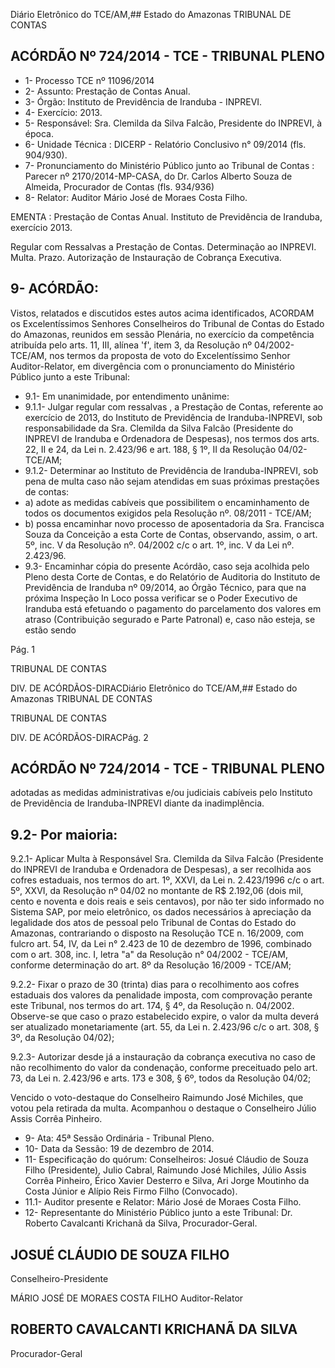 Diário Eletrônico do TCE/AM,## Estado do Amazonas TRIBUNAL DE CONTAS

## ACÓRDÃO Nº 724/2014 - TCE - TRIBUNAL PLENO

- 1- Processo TCE nº 11096/2014
- 2- Assunto: Prestação de Contas Anual.
- 3- Órgão: Instituto de Previdência de Iranduba - INPREVI.
- 4- Exercício: 2013.
- 5- Responsável: Sra. Clemilda da Silva Falcão, Presidente do INPREVI, à época.
- 6- Unidade Técnica : DICERP - Relatório Conclusivo n° 09/2014 (fls. 904/930).
- 7-  Pronunciamento  do  Ministério  Público  junto  ao  Tribunal  de  Contas :  Parecer  nº 2170/2014-MP-CASA, do Dr. Carlos Alberto Souza de Almeida, Procurador de Contas (fls. 934/936)
- 8- Relator: Auditor Mário José de Moraes Costa Filho.

EMENTA : Prestação de Contas Anual. Instituto  de Previdência de Iranduba, exercício 2013.

Regular com Ressalvas a Prestação de Contas.  Determinação  ao  INPREVI.  Multa. Prazo. Autorização de Instauração de Cobrança Executiva.

## 9- ACÓRDÃO:

Vistos,  relatados  e  discutidos  estes  autos  acima  identificados,  ACORDAM  os Excelentíssimos  Senhores Conselheiros  do  Tribunal  de  Contas  do  Estado  do  Amazonas, reunidos em sessão Plenária, no exercício da competência atribuída pelo arts. 11, III, alínea 'f', item  3,  da  Resolução  nº  04/2002-TCE/AM,  nos  termos  da  proposta  de  voto  do Excelentíssimo Senhor Auditor-Relator, em  divergência com  o pronunciamento do Ministério Público junto a este Tribunal:

- 9.1- Em unanimidade, por entendimento unânime:
- 9.1.1-  Julgar  regular  com  ressalvas ,  a  Prestação  de  Contas,  referente  ao exercício de 2013, do  Instituto de Previdência de  Iranduba-INPREVI, sob responsabilidade da Sra. Clemilda da Silva Falcão (Presidente do INPREVI de  Iranduba e Ordenadora de Despesas),  nos  termos  dos  arts.  22,  II  e  24,  da  Lei  n.  2.423/96  e  art.  188,  §  1º,  II  da Resolução 04/02-TCE/AM;
- 9.1.2- Determinar ao Instituto de Previdência de Iranduba-INPREVI, sob pena de multa caso não sejam atendidas em suas próximas prestações de contas:
- a) adote as medidas cabíveis que possibilitem o encaminhamento de todos os documentos exigidos pela Resolução nº. 08/2011 - TCE/AM;
- b) possa encaminhar novo processo de aposentadoria da Sra. Francisca Souza da Conceição a esta Corte de Contas, observando, assim, o art. 5º, inc. V da Resolução nº. 04/2002 c/c o art. 1º, inc. V da Lei nº. 2.423/96.
- 9.3-  Encaminhar cópia  do  presente  Acórdão,  caso  seja  acolhida  pelo  Pleno desta Corte de Contas, e do Relatório de Auditoria do Instituto de Previdência de Iranduba nº 09/2014,  ao  Órgão  Técnico,  para  que  na  próxima  Inspeção In  Loco possa  verificar  se  o Poder Executivo de Iranduba está efetuando o pagamento do parcelamento dos valores em atraso  (Contribuição  segurado  e  Parte  Patronal)  e,  caso  não  esteja,  se  estão  sendo

Pág. 1

TRIBUNAL DE CONTAS

DIV. DE ACÓRDÃOS-DIRACDiário Eletrônico do TCE/AM,## Estado do Amazonas TRIBUNAL DE CONTAS

TRIBUNAL DE CONTAS

DIV. DE ACÓRDÃOS-DIRACPág. 2

## ACÓRDÃO Nº 724/2014 - TCE - TRIBUNAL PLENO

adotadas as medidas administrativas e/ou judiciais cabíveis pelo Instituto de Previdência de Iranduba-INPREVI diante da inadimplência.

## 9.2- Por maioria:

9.2.1- Aplicar Multa à Responsável Sra. Clemilda da Silva Falcão (Presidente do INPREVI de Iranduba e Ordenadora de Despesas), a ser recolhida aos cofres estaduais, nos termos do art. 1º, XXVI, da Lei n. 2.423/1996 c/c o art. 5º, XXVI, da Resolução nº 04/02 no montante de R$ 2.192,06 (dois mil, cento e noventa e dois reais e seis centavos), por não ter sido informado no Sistema SAP, por meio eletrônico, os dados necessários à apreciação da  legalidade  dos  atos  de  pessoal  pelo  Tribunal  de  Contas  do  Estado  do  Amazonas, contrariando o disposto na Resolução TCE n. 16/2009, com fulcro art. 54, IV, da Lei n° 2.423 de 10 de  dezembro de 1996, combinado com o art. 308,  inc. I, letra "a" da Resolução n° 04/2002 - TCE/AM, conforme determinação do art. 8º da Resolução 16/2009 - TCE/AM;

9.2.2- Fixar o prazo de 30 (trinta) dias para o recolhimento aos cofres estaduais dos valores da penalidade imposta, com comprovação perante este Tribunal, nos termos do art. 174, § 4º, da Resolução n. 04/2002. Observe-se que caso o prazo estabelecido expire, o valor da multa deverá ser atualizado monetariamente (art. 55, da Lei n. 2.423/96 c/c o art. 308, § 3º, da Resolução 04/02);

9.2.3-  Autorizar desde já a instauração da cobrança executiva no caso de não recolhimento do valor da condenação, conforme preceituado pelo art. 73, da Lei n. 2.423/96 e arts. 173 e 308, § 6º, todos da Resolução 04/02;

Vencido o voto-destaque do Conselheiro Raimundo José Michiles, que votou pela retirada da multa. Acompanhou o destaque o Conselheiro Júlio Assis Corrêa Pinheiro.

- 9- Ata: 45ª Sessão Ordinária - Tribunal Pleno.
- 10- Data da Sessão: 19 de dezembro de 2014.
- 11- Especificação do quórum: Conselheiros: Josué Cláudio de Souza Filho (Presidente), Julio Cabral, Raimundo José Michiles, Júlio Assis Corrêa Pinheiro, Érico Xavier Desterro e Silva, Ari Jorge Moutinho da Costa Júnior e Alípio Reis Firmo Filho (Convocado).
- 11.1- Auditor presente e Relator: Mário José de Moraes Costa Filho.
- 12- Representante do Ministério Público junto a este Tribunal: Dr. Roberto Cavalcanti Krichanã da Silva, Procurador-Geral.

## JOSUÉ CLÁUDIO DE SOUZA FILHO

Conselheiro-Presidente

MÁRIO JOSÉ DE MORAES COSTA FILHO Auditor-Relator

## ROBERTO CAVALCANTI KRICHANÃ DA SILVA

Procurador-Geral
